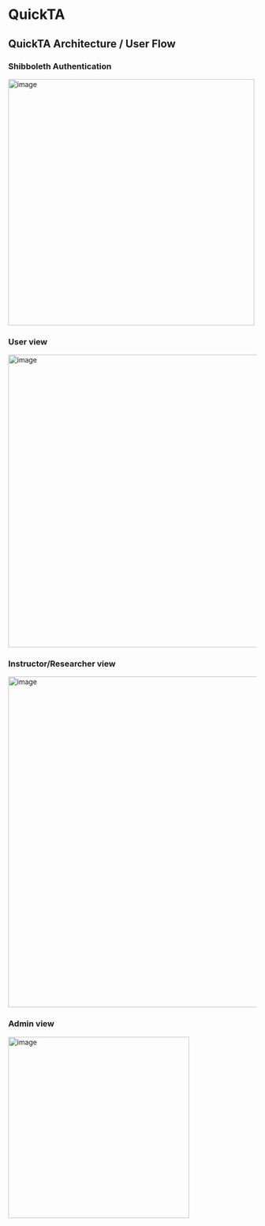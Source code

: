 # QuickTA

## QuickTA Architecture / User Flow

### Shibboleth Authentication 
<img width="499" alt="image" src="https://user-images.githubusercontent.com/29339332/205561506-1cd5cdc5-6fe4-4138-82e6-475f4c124096.png">

### User view
<img width="593" alt="image" src="https://user-images.githubusercontent.com/29339332/205561557-20da2723-4272-4680-a292-6e41dfff5147.png">

### Instructor/Researcher view 
<img width="670" alt="image" src="https://user-images.githubusercontent.com/29339332/205561611-a2a02694-093d-4a3d-863a-ab2e92205b18.png">

### Admin view
<img width="367" alt="image" src="https://user-images.githubusercontent.com/29339332/205561626-f47bb150-645a-4acb-8403-7d08d75c5715.png">

